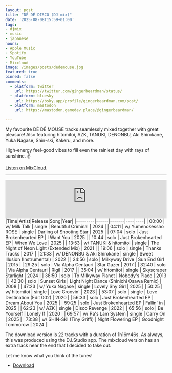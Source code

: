 ```yaml
---
layout: post
title: "DÉ DÉ DISCO (DJ mix)"
date: '2025-08-08T15:59+01:00'
tags:
- djmix
- music
- japanese
nouns:
- Apple Music
- Spotify
- YouTube
- Mixcloud
image: /images/posts/dedemouse.jpg
featured: true
pinned: false
comments:
  - platform: twitter
    url: https://twitter.com/gingerbeardman/status/
  - platform: bluesky
    url: https://bsky.app/profile/gingerbeardman.com/post/
  - platform: mastodon
    url: https://mastodon.gamedev.place/@gingerbeardman/

---
```


My favourite DÉ DÉ MOUSE tracks seamlessly mixed together with great pleasure! Also featuring hitomitoi, AZK, TANUKI, DENONBU, Aki Shirokane, Yuka Nagase, Shin-ski, Kakeru, and more.

High-energy feel-good vibes to fill even the rainiest day with rays of sunshine. ✌️

[Listen on MixCloud](https://www.mixcloud.com/gingerbeardman/de-de-mouse-disco/).

----

<iframe width="100%" height="120" src="https://player-widget.mixcloud.com/widget/iframe/?hide_cover=1&feed=%2Fgingerbeardman%2Fde-de-mouse-disco%2F" frameborder="0" ></iframe>

<div class="table-wrapper" markdown="block">
|Time|Artist|Release|Song|Year|
|---------|------|-------|----|----|
| 00:00 | w/ Milk Talk | single | Beautiful Criminal | 2024 |
| 04:11 | w/ Yumenokessho ROSE | single | Darling of Shooting Star | 2025 |
| 07:04 | solo | Just Brokenhearted EP | I Want You | 2025 |
| 10:44 | solo | Just Brokenhearted EP | When We Love | 2025 |
| 13:53 | w/ TANUKI & hitomitoi | single | The Night of Neon Light (Extended Mix) | 2021 |
| 19:06 | solo | single | Thanks Tracks | 2017 |
| 21:33 | w/ DENONBU & Aki Shirokane | single | Sweet Illusion (Instrumental) | 2022 |
| 24:56 | solo | Milkyway Drive | Sun End Girl | 2015 |
| 29:25 | solo | Via Alpha Centauri | Star Gazer | 2017 |
| 32:40 | solo | Via Alpha Centauri | Rigil | 2017 |
| 35:04 | w/ hitomitoi | single | Skyscraper Starlight | 2024 |
| 38:50 | solo | To Milkyway Planet | Nobody's Place | 2013 |
| 42:30 | solo | Sunset Girls | Light Night Dance (Shinichi Osawa Remix) | 2008 |
| 47:23 | w/ Yuka Nagase | single | Lovely Shy Girl | 2025 |
| 50:25 | w/ hitomitoi | single | Love Groovin' | 2023 |
| 53:07 | solo | single | Love Destination (Edit 002) | 2020 |
| 56:33 | solo | Just Brokenhearted EP | Dream About You | 2025 |
| 59:25 | solo | Just Brokenhearted EP | Fallin' in | 2025 |
| 62:23 | w/ AZK | single | Disco Revenge | 2022 |
| 65:56 | solo | Be Yourself | Lonely If | 2020 |
| 69:57 | w/ Pa's Lam System | single | Carry On | 2025 |
| 73:38 | w/ SHIN-SKI (Tiny Griffi) | Night Flowering EP | Goodnight Tommorow | 2024 |

</div>

The download version is 22 tracks with a duration of 1h16m46s. As always, this was produced using the DJ.Studio app. The mixcloud version has an extra track near the end that I decided to take out.

Let me know what you think of the tunes!

- [Download](https://mega.nz/folder/UkokGISS#zZHaUOzcD1KmNY_yNbzwXQ)
